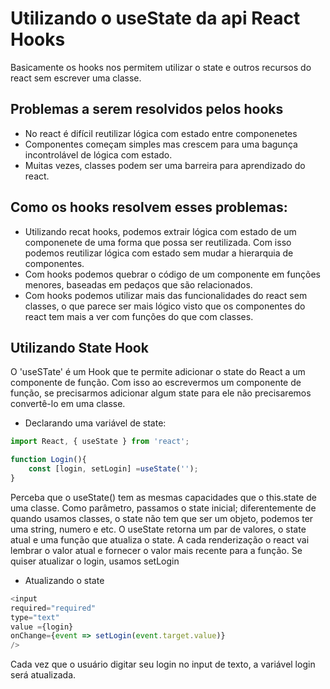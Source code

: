 # Utilizando o useState da api React Hooks

Basicamente os hooks nos permitem utilizar o state e outros recursos do react sem escrever uma classe.

## Problemas a serem resolvidos pelos hooks
- No react é difícil reutilizar lógica com estado entre componenetes
- Componentes começam simples mas crescem para uma bagunça incontrolável de lógica com estado.
- Muitas vezes, classes podem ser uma barreira para aprendizado do react.

## Como os hooks resolvem esses problemas:
- Utilizando recat hooks, podemos extrair lógica com estado de um componenete de uma forma que possa ser reutilizada. Com isso podemos reutilizar lógica com estado sem mudar a hierarquia de componentes.
- Com hooks podemos quebrar o código de um componente em funções menores, baseadas em pedaços que são relacionados.
- Com hooks podemos utilizar mais das funcionalidades do react sem classes, o que parece ser mais lógico visto que os componentes do react tem mais a ver com funções do que com classes.

## Utilizando State Hook
O 'useSTate' é um Hook que te permite adicionar o state do React a um componente de função. Com isso ao escrevermos um componente de função, se precisarmos adicionar algum state para ele não precisaremos convertê-lo em uma classe.

- Declarando uma variável de state:
```javascript
import React, { useState } from 'react';

function Login(){
    const [login, setLogin] =useState('');
}
```
Perceba que o useState() tem as mesmas capacidades que o this.state de uma classe.
Como parâmetro, passamos o state inicial; diferentemente de quando usamos classes, o state não tem que ser um objeto, podemos ter uma string, numero e etc.
O useState retorna um par de valores, o state atual e uma função que atualiza o state.
A cada renderização o react vai lembrar o valor atual e fornecer o valor mais recente para a função. Se quiser atualizar o login, usamos setLogin

- Atualizando o state
```javascript
<input             
required="required" 
type="text" 
value ={login}
onChange={event => setLogin(event.target.value)}
/>
```

Cada vez que o usuário digitar seu login no input de texto, a variável login será atualizada.
